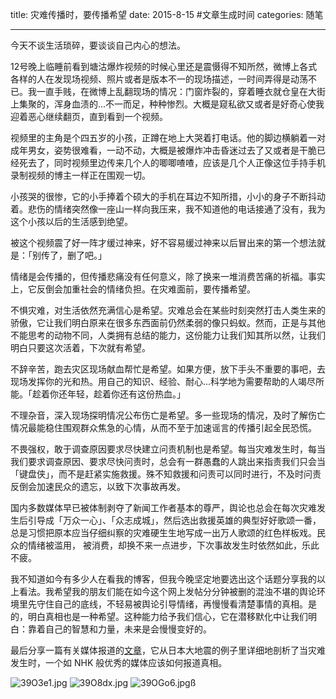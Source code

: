 title: 灾难传播时，要传播希望
date: 2015-8-15  #文章生成时间
categories: 随笔

---

今天不谈生活琐碎，要谈谈自己内心的想法。

12号晚上临睡前看到塘沽爆炸视频的时候心里还是震慑得不知所然，微博上各式各样的人在发现场视频、照片或者是版本不一的现场描述，一时间弄得是动荡不已。我一直手贱，在微博上乱翻现场的情况：门窗炸裂的，穿着睡衣就仓皇在大街上集聚的，浑身血渍的...不一而足，种种惨烈。大概是窥私欲又或者是好奇心使我迎着恶心继续翻页，直到看到一个视频。

视频里的主角是个四五岁的小孩，正蹲在地上大哭着打电话。他的脚边横躺着一对成年男女，姿势很难看，一动不动，大概是被爆炸冲击昏迷过去了又或者是干脆已经死去了，同时视频里边传来几个人的唧唧喳喳，应该是几个人正像这位手持手机录制视频的博主一样正在围观一切。

小孩哭的很惨，它的小手捧着个硕大的手机在耳边不知所措，小小的身子不断抖动着。悲伤的情绪突然像一座山一样向我压来，我不知道他的电话接通了没有，我为这个小孩以后的生活感到绝望。

被这个视频震了好一阵才缓过神来，好不容易缓过神来以后冒出来的第一个想法就是：「别传了，删了吧。」

情绪是会传播的，但传播悲痛没有任何意义，除了换来一堆消费苦痛的祈福。事实上，它反倒会加重社会的情绪负担。在灾难面前，要传播希望。

不惧灾难，对生活依然充满信心是希望。灾难总会在某些时刻突然打击人类生来的骄傲，它让我们明白原来在很多东西面前仍然柔弱的像只蚂蚁。然而，正是与其他不能思考的动物不同，人类拥有总结的能力，这份能力让我们知其所以然，让我们明白只要这次活着，下次就有希望。

不辞辛苦，跑去灾区现场献血帮忙是希望。如果方便，放下手头不重要的事吧，去现场发挥你的光和热。用自己的知识、经验、耐心...科学地为需要帮助的人竭尽所能。「趁着你还年轻，趁着你还有这份热血。」

不理杂音，深入现场探明情况公布伤亡是希望。多一些现场的情况，及时了解伤亡情况最能稳住围观群众焦急的心情，从而不至于加速谣言的传播引起全民恐慌。

不畏强权，敢于调查原因要求尽快建立问责机制也是希望。每当灾难发生时，每当我们要求调查原因、要求尽快问责时，总会有一群愚蠢的人跳出来指责我们只会当「键盘侠」，而不是赶紧实施救援。殊不知救援和问责可以同时进行，不及时问责反倒会加速民众的遗忘，以致下次事故再发。

国内多数媒体早已被体制剥夺了新闻工作者基本的尊严，舆论也总会在每次灾难发生后引导成「万众一心」、「众志成城」，然后选出救援英雄的典型好好歌颂一番，总是习惯把原本应当仔细纠察的灾难硬生生地写成一出万人歌颂的红色样板戏。民众的情绪被滥用， 被消费，却换不来一点进步，下次事故发生时依然如此，乐此不疲。

我不知道如今有多少人在看我的博客，但我今晚坚定地要选出这个话题分享我的以上看法。我希望我的朋友们能在如今这个网上发帖分分钟被删的混浊不堪的舆论环境里先守住自己的底线，不轻易被舆论引导情绪，再慢慢看清楚事情的真相。是的，明白真相也是一种希望。这种能力给予我们信心，它在潜移默化中让我们明白：靠着自己的智慧和力量，未来是会慢慢变好的。

最后分享一篇有关媒体报道的[文章](http://weibo.com/2068542331/CvR4vrTTK?from=page_1005052068542331_profile&wvr=6&mod=weibotime&type=comment#_rnd1439576605485)，它从日本大地震的例子里详细地剖析了当灾难发生时，一个如 NHK 般优秀的媒体应该如何报道真相。


![39O3e1.jpg](https://s2.ax1x.com/2020/02/17/39O3e1.jpg)
![39O8dx.jpg](https://s2.ax1x.com/2020/02/17/39O8dx.jpg)
![39OGo6.jpg](https://s2.ax1x.com/2020/02/17/39OGo6.jpg)ß



